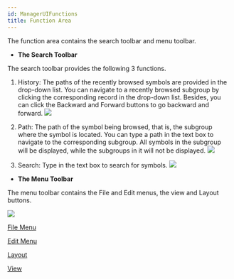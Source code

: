 ```yaml
---
id: ManagerUIFunctions
title: Function Area
---  
```

The function area contains the search toolbar and menu toolbar.


  * **The Search Toolbar**

The search toolbar provides the following 3 functions.

1. History: The paths of the recently browsed symbols are provided in the drop-down list. You can navigate to a recently browsed subgroup by clicking the corresponding record in the drop-down list. Besides, you can click the Backward and Forward buttons to go backward and forward.
![](img/HistoryRecords.png)  


2. Path: The path of the symbol being browsed, that is, the subgroup where the symbol is located. You can type a path in the text box to navigate to the corresponding subgroup. All symbols in the subgroup will be displayed, while the subgroups in it will not be displayed.
![](img/SymDirectory.png)  


3. Search: Type in the text box to search for symbols.
![](img/searchtool.png)  


  * **The Menu Toolbar**

The menu toolbar contains the File and Edit menus, the view and Layout buttons.

![](img/MenuandTool.png)  

  
  [File Menu](SymManagerFile)

  [Edit Menu](SymManagerEdit)

  [Layout](SymManagerLayout)

  [View](SymManagerDisplay)

